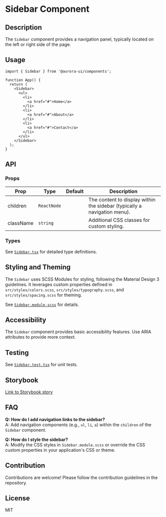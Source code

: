 # Sidebar Component

## Description

The `Sidebar` component provides a navigation panel, typically located on the left or right side of the page.

## Usage

```tsx
import { Sidebar } from '@aurora-ui/components';

function App() {
  return (
    <Sidebar>
      <ul>
        <li>
          <a href="#">Home</a>
        </li>
        <li>
          <a href="#">About</a>
        </li>
        <li>
          <a href="#">Contact</a>
        </li>
      </ul>
    </Sidebar>
  );
}
```

## API

### Props

| Prop      | Type        | Default | Description                                                              |
| --------- | ----------- | ------- | ------------------------------------------------------------------------ |
| children  | `ReactNode` |         | The content to display within the sidebar (typically a navigation menu). |
| className | `string`    |         | Additional CSS classes for custom styling.                               |

### Types

See [`Sidebar.tsx`](./Sidebar.tsx) for detailed type definitions.

## Styling and Theming

The `Sidebar` uses SCSS Modules for styling, following the Material Design 3 guidelines. It leverages custom properties defined in `src/styles/colors.scss`, `src/styles/typography.scss`, and `src/styles/spacing.scss` for theming.

See [`Sidebar.module.scss`](./Sidebar.module.scss) for details.

## Accessibility

The `Sidebar` component provides basic accessibility features. Use ARIA attributes to provide more context.

## Testing

See [`Sidebar.test.tsx`](./Sidebar.test.tsx) for unit tests.

## Storybook

[Link to Storybook story](https://your-storybook-url.com/sidebar-component)

## FAQ

**Q: How do I add navigation links to the sidebar?**  
A: Add navigation components (e.g., `ul`, `li`, `a`) within the `children` of the `Sidebar` component.

**Q: How do I style the sidebar?**  
A: Modify the CSS styles in `Sidebar.module.scss` or override the CSS custom properties in your application's CSS or theme.

## Contribution

Contributions are welcome! Please follow the contribution guidelines in the repository.

## License

MIT

